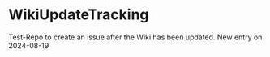 # WikiUpdateTracking

Test-Repo to create an issue after the Wiki has been updated.
New entry on 2024-08-19
